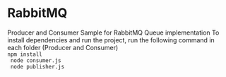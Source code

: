 # RabbitMQ
Producer and Consumer Sample for RabbitMQ Queue implementation
To install dependencies and run the project, run the following command in each folder (Producer and Consumer)
<br>
``` npm install ```
<br>
``` node consumer.js```
<br>
``` node publisher.js```
